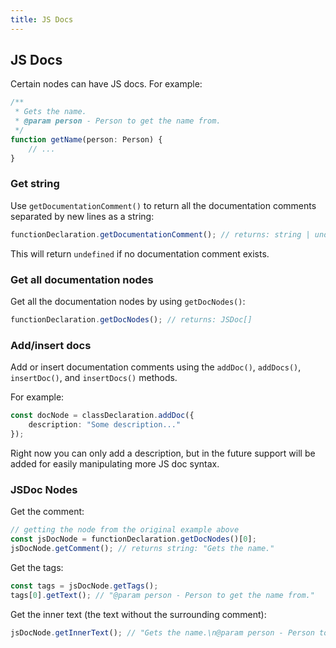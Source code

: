 ```yaml
---
title: JS Docs
---
```


## JS Docs

Certain nodes can have JS docs. For example:

```typescript
/**
 * Gets the name.
 * @param person - Person to get the name from.
 */
function getName(person: Person) {
    // ...
}
```

### Get string

Use `getDocumentationComment()` to return all the documentation comments separated by new lines as a string:

```typescript
functionDeclaration.getDocumentationComment(); // returns: string | undefined
```

This will return `undefined` if no documentation comment exists.

### Get all documentation nodes

Get all the documentation nodes by using `getDocNodes()`:

```typescript
functionDeclaration.getDocNodes(); // returns: JSDoc[]
```

### Add/insert docs

Add or insert documentation comments using the `addDoc()`, `addDocs()`, `insertDoc()`, and `insertDocs()` methods.

For example:

```typescript
const docNode = classDeclaration.addDoc({
    description: "Some description..."
});
```

Right now you can only add a description, but in the future support will be added for easily manipulating more JS doc syntax.

### JSDoc Nodes

Get the comment:

```typescript
// getting the node from the original example above
const jsDocNode = functionDeclaration.getDocNodes()[0];
jsDocNode.getComment(); // returns string: "Gets the name."
```

Get the tags:

```typescript
const tags = jsDocNode.getTags();
tags[0].getText(); // "@param person - Person to get the name from."
```

Get the inner text (the text without the surrounding comment):

```typescript
jsDocNode.getInnerText(); // "Gets the name.\n@param person - Person to get the name from."
```

